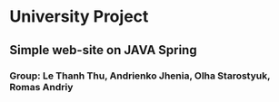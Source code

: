 # University Project
## Simple web-site on JAVA Spring
### Group: Le Thanh Thu, Andrienko Jhenia, Olha Starostyuk, Romas Andriy

